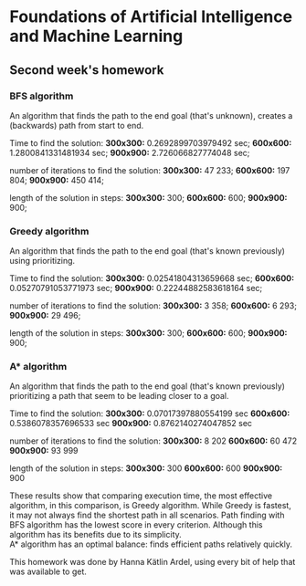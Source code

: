 # Foundations of Artificial Intelligence and Machine Learning

## Second week's homework

### BFS algorithm

An algorithm that finds the path to the end goal (that's unknown), creates a (backwards) path from start to end.

Time to find the solution: 
    **300x300:** 0.2692899703979492 sec;
    **600x600:** 1.2800841331481934 sec;
    **900x900:** 2.726066827774048 sec;

number of iterations to find the solution: 
    **300x300:** 47 233;
    **600x600:** 197 804;
    **900x900:** 450 414;

length of the solution in steps: 
    **300x300:** 300; 
    **600x600:** 600;
    **900x900:** 900;

### Greedy algorithm

An algorithm that finds the path to the end goal (that's known previously) using prioritizing. 

Time to find the solution: 
    **300x300:** 0.02541804313659668 sec;
    **600x600:** 0.05270791053771973 sec;
    **900x900:** 0.22244882583618164 sec;

number of iterations to find the solution: 
    **300x300:** 3 358;
    **600x600:** 6 293;
    **900x900:** 29 496;

length of the solution in steps: 
    **300x300:** 300;
    **600x600:** 600;
    **900x900:** 900;

### A* algorithm

An algorithm that finds the path to the end goal (that's known previously) prioritizing a path that seem to be leading closer to a goal. 

Time to find the solution: 
    **300x300:** 0.07017397880554199 sec
    **600x600:** 0.5386078357696533 sec
    **900x900:** 0.8762140274047852 sec

number of iterations to find the solution: 
    **300x300:** 8 202
    **600x600:** 60 472
    **900x900:** 93 999

length of the solution in steps: 
    **300x300:** 300
    **600x600:** 600
    **900x900:** 900

These results show that comparing execution time, the most effective algorithm, in this comparison, is Greedy algorithm. 
While Greedy is fastest, it may not always find the shortest path in all scenarios.
Path finding with BFS algorithm has the lowest score in every criterion. Although this algorithm has its benefits due to its simplicity.  
A* algorithm has an optimal balance: finds efficient paths relatively quickly.

This homework was done by Hanna Kätlin Ardel, using every bit of help that was available to get.
